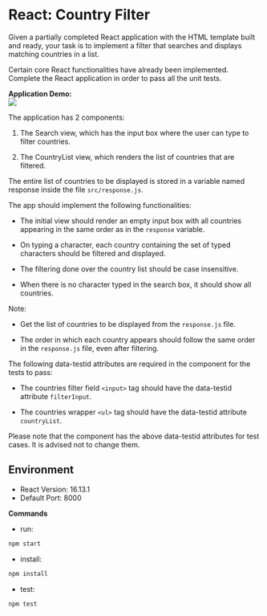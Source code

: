 # React: Country Filter

Given a partially completed React application with the HTML template built and ready, your task is to implement a filter that searches and displays matching countries in a list.


Certain core React functionalities have already been implemented. Complete the React application in order to pass all the unit tests.

**Application Demo:**  
![](https://hrcdn.net/s3_pub/istreet-assets/qilbsKltcR6vtc-6zMHAXw/f.gif)

The application has 2 components:

1. The Search view, which has the input box where the user can type to filter countries.

2. The CountryList view, which renders the list of countries that are filtered.


The entire list of countries to be displayed is stored in a variable named response inside the file `src/response.js`.


The app should implement the following functionalities:

- The initial view should render an empty input box with all countries appearing in the same order as in the `response` variable.

- On typing a character, each country containing the set of typed characters should be filtered and displayed.

- The filtering done over the country list should be case insensitive.

- When there is no character typed in the search box, it should show all countries.


Note:

- Get the list of countries to be displayed from the `response.js` file.

- The order in which each country appears should follow the same order in the `response.js` file, even after filtering.



The following data-testid attributes are required in the component for the tests to pass:

- The countries filter field `<input>` tag should have the data-testid attribute `filterInput`.

- The countries wrapper `<ul>` tag should have the data-testid attribute `countryList`.


Please note that the component has the above data-testid attributes for test cases. It is advised not to change them.


## Environment 

- React Version: 16.13.1
- Default Port: 8000


**Commands**
- run: 
```bash
npm start
```
- install: 
```bash
npm install
```
- test: 
```bash
npm test
```

